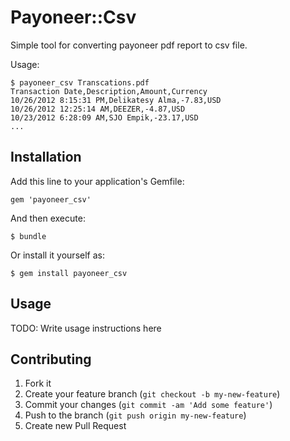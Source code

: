 # Payoneer::Csv

Simple tool for converting payoneer pdf report to csv file.

Usage:

```
$ payoneer_csv Transcations.pdf 
Transaction Date,Description,Amount,Currency
10/26/2012 8:15:31 PM,Delikatesy Alma,-7.83,USD
10/26/2012 12:25:14 AM,DEEZER,-4.87,USD
10/23/2012 6:28:09 AM,SJO Empik,-23.17,USD
...
```

## Installation

Add this line to your application's Gemfile:

    gem 'payoneer_csv'

And then execute:

    $ bundle

Or install it yourself as:

    $ gem install payoneer_csv

## Usage

TODO: Write usage instructions here

## Contributing

1. Fork it
2. Create your feature branch (`git checkout -b my-new-feature`)
3. Commit your changes (`git commit -am 'Add some feature'`)
4. Push to the branch (`git push origin my-new-feature`)
5. Create new Pull Request
